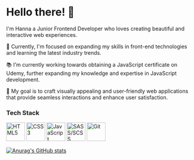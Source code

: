 # Hello there! 👋

I'm Hanna a Junior Frontend Developer who loves creating beautiful and interactive web experiences.

🌱 Currently, I'm focused on expanding my skills in front-end technologies and learning the latest industry trends.

📚 I'm currently working towards obtaining a JavaScript certificate on Udemy, further expanding my knowledge and expertise in JavaScript development.

🎯 My goal is to craft visually appealing and user-friendly web applications that provide seamless interactions and enhance user satisfaction.

### Tech Stack

<img src="https://cdn.jsdelivr.net/npm/programming-languages-logos/src/html/html.png" alt="HTML5" width="50" /> <img src="https://cdn.jsdelivr.net/npm/programming-languages-logos/src/css/css.png" alt="CSS3" width="50" /> <img src="https://cdn.jsdelivr.net/npm/programming-languages-logos/src/javascript/javascript.png" alt="JavaScript" width="50" /> <img src="https://cdn.jsdelivr.net/npm/programming-languages-logos/src/sass/sass.png" alt="SASS/SCSS" width="50" /> <img src="https://cdn.jsdelivr.net/npm/programming-languages-logos/src/git/git.png" alt="Git" width="50" />


[![Anurag's GitHub stats](https://github-readme-stats.vercel.app/api?username=greatHannahV)](https://github.com/anuraghazra/github-readme-stats)




